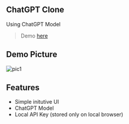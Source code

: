 ## ChatGPT Clone

Using ChatGPT Model

> Demo [here](https://localhost:3000)

## Demo Picture

![pic1](https://i.imgur.com/5u6yYPU.png)

## Features

- Simple initutive UI
- ChatGPT Model
- Local API Key (stored only on local browser)
